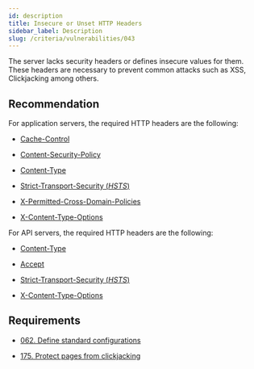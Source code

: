 ```yaml
---
id: description
title: Insecure or Unset HTTP Headers
sidebar_label: Description
slug: /criteria/vulnerabilities/043
---
```


The server lacks security headers or defines insecure values for them.
These headers are necessary to prevent common attacks
such as XSS, Clickjacking among others.

## Recommendation

For application servers,
the required HTTP headers are the following:

- [Cache-Control](https://fluidattacks.gitlab.io/asserts/fluidasserts.proto.http/?highlight=fluidasserts%20proto%20http%20is_header_cache_control_missing#fluidasserts.proto.http.is_header_cache_control_missing)

- [Content-Security-Policy](https://fluidattacks.gitlab.io/asserts/fluidasserts.proto.http/?highlight=fluidasserts%20proto%20http%20is_header_content_security_policy_missing#fluidasserts.proto.http.is_header_content_security_policy_missing)

- [Content-Type](https://fluidattacks.gitlab.io/asserts/fluidasserts.proto.http/?highlight=fluidasserts%20proto%20http%20is_header_content_type_missing#fluidasserts.proto.http.is_header_content_type_missing)

- [Strict-Transport-Security (*HSTS*)](https://fluidattacks.gitlab.io/asserts/fluidasserts.proto.http/?highlight=fluidasserts%20proto%20http%20is_header_hsts_missing#fluidasserts.proto.http.is_header_hsts_missing)

- [X-Permitted-Cross-Domain-Policies](https://fluidattacks.gitlab.io/asserts/fluidasserts.proto.http/?highlight=fluidasserts%20proto%20http%20is_header_perm_cross_dom_pol_missing#fluidasserts.proto.http.is_header_perm_cross_dom_pol_missing)

- [X-Content-Type-Options](https://fluidattacks.gitlab.io/asserts/fluidasserts.proto.http/?highlight=fluidasserts%20proto%20http%20is_header_x_content_type_options_missing#fluidasserts.proto.http.is_header_x_content_type_options_missing)

For API servers,
the required HTTP headers are the following:

- [Content-Type](https://fluidattacks.gitlab.io/asserts/fluidasserts.proto.rest/?highlight=fluidasserts%20proto%20rest%20is_header_content_type_missing#fluidasserts.proto.rest.is_header_content_type_missing)

- [Accept](https://fluidattacks.gitlab.io/asserts/fluidasserts.proto.rest/?highlight=fluidasserts%20proto%20rest%20accepts_insecure_accept_header#fluidasserts.proto.rest.accepts_insecure_accept_header)

- [Strict-Transport-Security (*HSTS*)](https://fluidattacks.gitlab.io/asserts/fluidasserts.proto.rest/?highlight=fluidasserts%20proto%20rest%20is_header_hsts_missing#fluidasserts.proto.rest.is_header_hsts_missing)

- [X-Content-Type-Options](https://fluidattacks.gitlab.io/asserts/fluidasserts.proto.rest/?highlight=fluidasserts%20proto%20rest%20is_header_x_content_type_options_missing#fluidasserts.proto.rest.is_header_x_content_type_options_missing)

## Requirements

- [062. Define standard configurations](/criteria/requirements/062)

- [175. Protect pages from clickjacking](/criteria/requirements/175)
